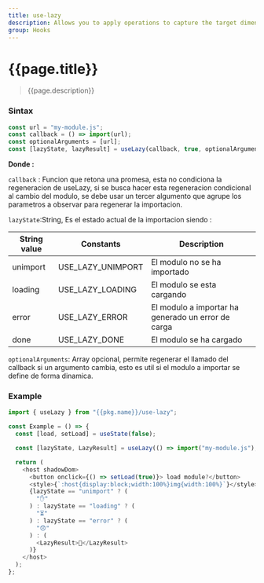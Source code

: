 ```yaml
---
title: use-lazy
description: Allows you to apply operations to capture the target dimension.
group: Hooks
---
```


# {{page.title}}

> {{page.description}}

### Sintax

```jsx
const url = "my-module.js";
const callback = () => import(url);
const optionalArguments = [url];
const [lazyState, lazyResult] = useLazy(callback, true, optionalArguments);
```

**Donde :**

`callback` : Funcion que retona una promesa, esta no condiciona la regeneracion de useLazy, si se busca hacer esta regeneracion condicional al cambio del modulo, se debe usar un tercer algumento que agrupe los parametros a observar para regenerar la importacion.

`lazyState`:String, Es el estado actual de la importacion siendo :

| String value | Constants         | Description                                        |
| ------------ | ----------------- | -------------------------------------------------- |
| unimport     | USE_LAZY_UNIMPORT | El modulo no se ha importado                       |
| loading      | USE_LAZY_LOADING  | El modulo se esta cargando                         |
| error        | USE_LAZY_ERROR    | El modulo a importar ha generado un error de carga |
| done         | USE_LAZY_DONE     | El modulo se ha cargado                            |

`optionalArguments`: Array opcional, permite regenerar el llamado del callback si un argumento cambia, esto es util si el modulo a importar se define de forma dinamica.

### Example

```js
import { useLazy } from "{{pkg.name}}/use-lazy";

const Example = () => {
  const [load, setLoad] = useState(false);

  const [lazyState, LazyResult] = useLazy(() => import("my-module.js"), load);

  return (
    <host shadowDom>
      <button onclick={() => setLoad(true)}> load module?</button>
      <style>{`:host{display:block;width:100%}img{width:100%}`}</style>
      {lazyState == "unimport" ? (
        "✋"
      ) : lazyState == "loading" ? (
        "⏳"
      ) : lazyState == "error" ? (
        "😞"
      ) : (
        <LazyResult>🥂</LazyResult>
      )}
    </host>
  );
};
```

<a-showcase src="./use-lazy.showcase.js"></a-showcase>

<script type="module" src="../../components/a-showcase/a-showcase.js"></script>
